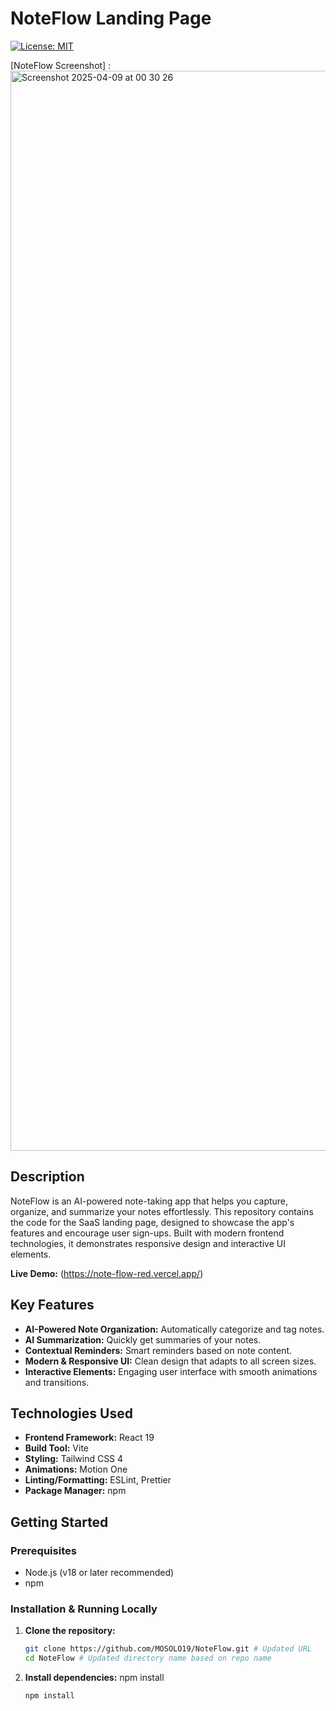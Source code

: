 # NoteFlow Landing Page

[![License: MIT](https://img.shields.io/badge/License-MIT-yellow.svg)](https://opensource.org/licenses/MIT) <!-- Optional: Add a license if you choose one -->

[NoteFlow Screenshot] : <img width="1728" alt="Screenshot 2025-04-09 at 00 30 26" src="https://github.com/user-attachments/assets/eb929eb3-8732-44db-b146-b6de9db06be9" />


## Description

NoteFlow is an AI-powered note-taking app that helps you capture, organize, and summarize your notes effortlessly. This repository contains the code for the SaaS landing page, designed to showcase the app's features and encourage user sign-ups. Built with modern frontend technologies, it demonstrates responsive design and interactive UI elements.

**Live Demo:** (https://note-flow-red.vercel.app/)

## Key Features

*   **AI-Powered Note Organization:** Automatically categorize and tag notes.
*   **AI Summarization:** Quickly get summaries of your notes.
*   **Contextual Reminders:** Smart reminders based on note content.
*   **Modern & Responsive UI:** Clean design that adapts to all screen sizes.
*   **Interactive Elements:** Engaging user interface with smooth animations and transitions.

## Technologies Used

*   **Frontend Framework:** React 19
*   **Build Tool:** Vite
*   **Styling:** Tailwind CSS 4
*   **Animations:** Motion One
*   **Linting/Formatting:** ESLint, Prettier
*   **Package Manager:** npm

## Getting Started

### Prerequisites

*   Node.js (v18 or later recommended)
*   npm

### Installation & Running Locally

1.  **Clone the repository:**
    ```bash
    git clone https://github.com/MOSOLO19/NoteFlow.git # Updated URL
    cd NoteFlow # Updated directory name based on repo name
    ```

2.  **Install dependencies:** npm install
    ```
    npm install
